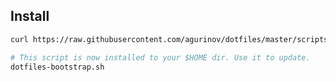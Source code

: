 ## Install

```bash
curl https://raw.githubusercontent.com/agurinov/dotfiles/master/scripts/dotfiles-bootstrap.sh | bash
```

```bash
# This script is now installed to your $HOME dir. Use it to update.
dotfiles-bootstrap.sh
```
